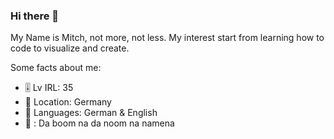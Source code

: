 ### Hi there 👋

<!--
**ElMitchoLoco/ElMitchoLoco** is a ✨ _special_ ✨ repository because its `README.md` (this file) appears on your GitHub profile.

Here are some ideas to get you started:

- 🔭 I’m currently working on ...
- 🌱 I’m currently learning ...
- 👯 I’m looking to collaborate on ...
- 🤔 I’m looking for help with ...
- 💬 Ask me about ...
- 📫 How to reach me: ...
- 😄 Pronouns: ...
- ⚡ Fun fact: da boom na da noom na namena

-->


My Name is Mitch, not more, not less.
My interest start from learning how to code to visualize and create.

Some facts about me:

- 🎚️ Lv IRL:      35
- 📍 Location:    Germany
- 💬 Languages:   German & English
- 🎵 :            Da boom na da noom na namena





